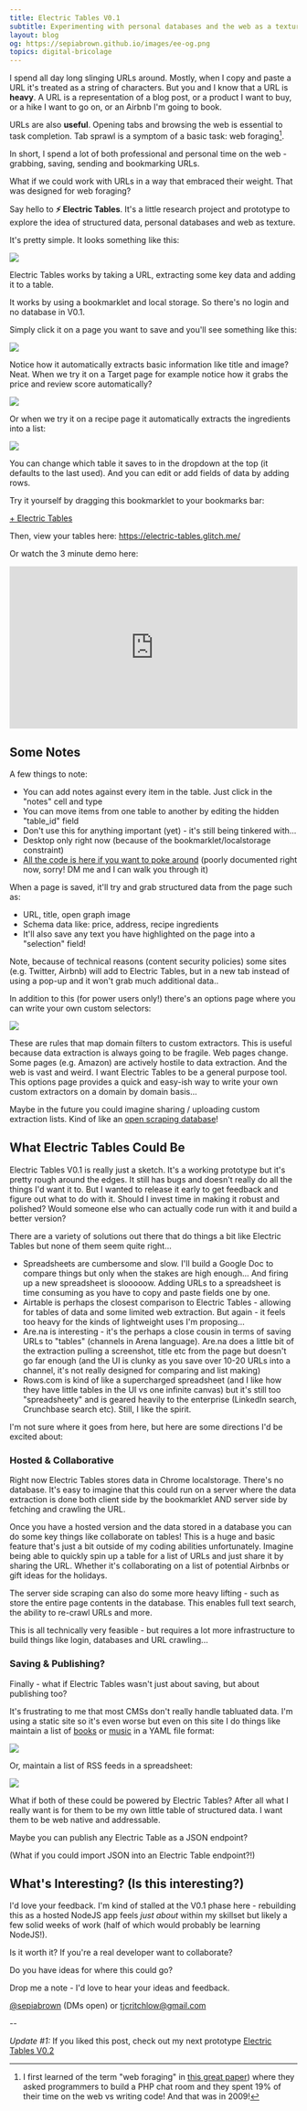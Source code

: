 ```yaml
---
title: Electric Tables V0.1
subtitle: Experimenting with personal databases and the web as a texture
layout: blog
og: https://sepiabrown.github.io/images/ee-og.png
topics: digital-bricolage
---
```


I spend all day long slinging URLs around. Mostly, when I copy and paste a URL it's treated as a string of characters. But you and I know that a URL is **heavy**. A URL is a representation of a blog post, or a product I want to buy, or a hike I want to go on, or an Airbnb I'm going to book.

URLs are also **useful**. Opening tabs and browsing the web is essential to task completion. Tab sprawl is a symptom of a basic task: web foraging[^foraging].

[^foraging]: I first learned of the term "web foraging" in [this great paper](https://joelbrandt.com/publications/brandt_chi2009_programmer_web_use.pdf)) where they asked programmers to build a PHP chat room and they spent 19% of their time on the web vs writing code! And that was in 2009!

In short, I spend a lot of both professional and personal time on the web - grabbing, saving, sending and bookmarking URLs.

What if we could work with URLs in a way that embraced their weight. That was designed for web foraging?

Say hello to **⚡ Electric Tables**. It's a little research project and prototype to explore the idea of structured data, personal databases and web as texture.

It's pretty simple. It looks something like this:

![](/images/electrictables-asheville.png)

Electric Tables works by taking a URL, extracting some key data and adding it to a table.

It works by using a bookmarklet and local storage. So there's no login and no database in V0.1.

Simply click it on a page you want to save and you'll see something like this:

![](/images/electrictables-sepiabrown.png)

Notice how it automatically extracts basic information like title and image? Neat. When we try it on a Target page for example notice how it grabs the price and review score automatically?

![](/images/electrictables-target.png)

Or when we try it on a recipe page it automatically extracts the ingredients into a list:

![](/images/electrictables-recipe.png)

You can change which table it saves to in the dropdown at the top (it defaults to the last used). And you can edit or add fields of data by adding rows.

Try it yourself by dragging this bookmarklet to your bookmarks bar:

<a href="javascript:(function(){ document.addEventListener(&quot;securitypolicyviolation&quot;, function(e) { var data = {}; data[&quot;url&quot;] = encodeURIComponent(window.location); data[&quot;title&quot;] = encodeURIComponent(document.title); if(window.getSelection().toString() != ''){ data[&quot;selection&quot;] = window.getSelection(); } var params_url = &quot;https://electric-tables.glitch.me/?&quot;; for (const [key, value] of Object.entries(data)){ params_url += key +&quot;=&quot;+ value+&quot;&amp;&quot;; }; window.open(params_url,&quot;electric tables&quot;); }); var markup = document.documentElement.innerHTML; var outerdiv = document.createElement(&quot;div&quot;); outerdiv.setAttribute( &quot;style&quot;, &quot;position:fixed;width:450px;top:30px;right:30px;background-color:white;z-index:2147483647;border-radius:10px;box-shadow:2px 2px 8px 0 rgb(0 0 0 / 20%);&quot; ); outerdiv.setAttribute(&quot;id&quot;, &quot;electrictables&quot;); var closebutton = document.createElement(&quot;button&quot;); closebutton.setAttribute( &quot;style&quot;, &quot;all:revert;position:fixed;top:40px;right:40px;margin:10px;padding:5px;border:1px solid white;border-radius:5px;color:white;background-color:#35092C&quot; ); closebutton.innerHTML = &quot;close&quot;; closebutton.setAttribute(&quot;href&quot;, &quot;#&quot;); closebutton.onclick = function () { document.getElementById(&quot;electrictables&quot;).remove(); }; var iframe = document.createElement(&quot;iframe&quot;); iframe.src = &quot;https://electric-tables.glitch.me/add-v0.1.html?url=&quot;+encodeURIComponent(window.location); iframe.setAttribute(&quot;id&quot;, &quot;myiframe&quot;); iframe.setAttribute(&quot;style&quot;, &quot;width:100%;height:600px;border:none&quot;); outerdiv.appendChild(iframe); outerdiv.appendChild(closebutton); document.body.appendChild(outerdiv); const myInterval = setInterval(myTimer, 1000); function myTimer() { var myIframe = document.getElementById('myiframe'); var isLoaded = myIframe.getAttribute('data-isloaded'); if(isLoaded != '1'){ console.log('iframe failed to load'); } else { console.log('iframe loaded'); iframe.contentWindow.postMessage({call:'sendValue', value: markup}, '*'); myStopFunction(); }}; function myStopFunction() { clearInterval(myInterval); }; window.addEventListener(&quot;message&quot;, receiveMessage, false); function receiveMessage(event){ var myMsg = event.data; if(myMsg == '1'){ document.getElementById(&quot;myiframe&quot;).setAttribute(&quot;data-isloaded&quot;,&quot;1&quot;); }; }; })(); " id="bookmarklet_link">+ Electric Tables</a>

Then, view your tables here: <https://electric-tables.glitch.me/>

Or watch the 3 minute demo here:

<div style="position: relative; padding-bottom: 56.25%; height: 0;"><iframe style="position: absolute; top: 0; left: 0; width: 100%; height: 100%; border: 0;" src="https://www.tella.tv/video/ckyvuwb44000109jn6z1ogh3e/embed" allowfullscreen allowtransparency></iframe></div>

## Some Notes

A few things to note:

- You can add notes against every item in the table. Just click in the "notes" cell and type
- You can move items from one table to another by editing the hidden "table_id" field
- Don't use this for anything important (yet) - it's still being tinkered with...
- Desktop only right now (because of the bookmarklet/localstorage constraint)
- [All the code is here if you want to poke around](https://glitch.com/edit/#!/electric-tables) (poorly documented right now, sorry! DM me and I can walk you through it)

When a page is saved, it'll try and grab structured data from the page such as:
- URL, title, open graph image
- Schema data like: price, address, recipe ingredients
- It'll also save any text you have highlighted on the page into a "selection" field!

Note, because of technical reasons (content security policies) some sites (e.g. Twitter, Airbnb) will add to Electric Tables, but in a new tab instead of using a pop-up and it won't grab much additional data..

In addition to this (for power users only!) there's an options page where you can write your own custom selectors:

![](/images/ee-selectors.png)

These are rules that map domain filters to custom extractors. This is useful because data extraction is always going to be fragile. Web pages change. Some pages (e.g. Amazon) are actively hostile to data extraction. And the web is vast and weird. I want Electric Tables to be a general purpose tool. This options page provides a quick and easy-ish way to write your own custom extractors on a domain by domain basis...

Maybe in the future you could imagine sharing / uploading custom extraction lists. Kind of like an [open scraping database](https://sepiabrown.github.io/2021/03/29/open-scraping-database/)!

## What Electric Tables Could Be

Electric Tables V0.1 is really just a sketch. It's a working prototype but it's pretty rough around the edges. It still has bugs and doesn't really do all the things I'd want it to. But I wanted to release it early to get feedback and figure out what to do with it. Should I invest time in making it robust and polished? Would someone else who can actually code run with it and build a better version?

There are a variety of solutions out there that do things a bit like Electric Tables but none of them seem quite right...

- Spreadsheets are cumbersome and slow. I'll build a Google Doc to compare things but only when the stakes are high enough... And firing up a new spreadsheet is slooooow. Adding URLs to a spreadsheet is time consuming as you have to copy and paste fields one by one.
- Airtable is perhaps the closest comparison to Electric Tables - allowing for tables of data and some limited web extraction. But again - it feels too heavy for the kinds of lightweight uses I'm proposing...
- Are.na is interesting - it's the perhaps a close cousin in terms of saving URLs to "tables" (channels in Arena language). Are.na does a little bit of the extraction pulling a screenshot, title etc from the page but doesn't go far enough (and the UI is clunky as you save over 10-20 URLs into a channel, it's not really designed for comparing and list making)
- Rows.com is kind of like a supercharged spreadsheet (and I like how they have little tables in the UI vs one infinite canvas) but it's still too "spreadsheety" and is geared heavily to the enterprise (LinkedIn search, Crunchbase search etc). Still, I like the spirit.

I'm not sure where it goes from here, but here are some directions I'd be excited about:

### Hosted & Collaborative

Right now Electric Tables stores data in Chrome localstorage. There's no database. It's easy to imagine that this could run on a server where the data extraction is done both client side by the bookmarklet AND server side by fetching and crawling the URL.

Once you have a hosted version and the data stored in a database you can do some key things like collaborate on tables! This is a huge and basic feature that's just a bit outside of my coding abilities unfortunately. Imagine being able to quickly spin up a table for a list of URLs and just share it by sharing the URL. Whether it's collaborating on a list of potential Airbnbs or gift ideas for the holidays.

The server side scraping can also do some more heavy lifting - such as store the entire page contents in the database. This enables full text search, the ability to re-crawl URLs and more.

This is all technically very feasible - but requires a lot more infrastructure to build things like login, databases and URL crawling...

### Saving & Publishing?

Finally - what if Electric Tables wasn't just about saving, but about publishing too?

It's frustrating to me that most CMSs don't really handle tabluated data. I'm using a static site so it's even worse but even on this site I do things like maintain a list of [books](https://tomcritchlow.com/wiki/books/books-read/) or [music](https://tomcritchlow.com/wiki/music/music-discoveries/) in a YAML file format:

![](/images/yaml-ugh.png)

Or, maintain a list of RSS feeds in a spreadsheet:

![](/images/rss-screenshot.png)

What if both of these could be powered by Electric Tables? After all what I really want is for them to be my own little table of structured data. I want them to be web native and addressable.

Maybe you can publish any Electric Table as a JSON endpoint?

(What if you could import JSON into an Electric Table endpoint?!)

## What's Interesting? (Is this interesting?)

I'd love your feedback. I'm kind of stalled at the V0.1 phase here - rebuilding this as a hosted NodeJS app feels *just about* within my skillset but likely a few solid weeks of work (half of which would probably be learning NodeJS!).

Is it worth it? If you're a real developer want to collaborate?

Do you have ideas for where this could go?

Drop me a note - I'd love to hear your ideas and feedback.

[@sepiabrown](https://twitter.com/sepiabrown) (DMs open) or tjcritchlow@gmail.com

--

*Update #1:* If you liked this post, check out my next prototype [Electric Tables V0.2](https://sepiabrown.github.io/2022/02/07/electric-tables-v2/)